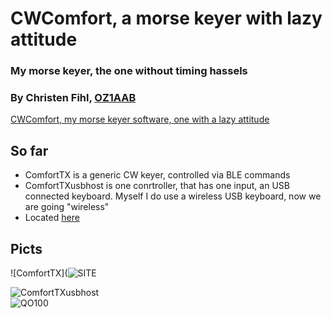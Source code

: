 # CWComfort, a morse keyer with lazy attitude
### My morse keyer, the one without timing hassels
### By Christen Fihl, [OZ1AAB](https://www.fihl.net/oz1aab/)

[CWComfort, my morse keyer software, one with a lazy attitude](/cw/)

## So far
* ComfortTX is a generic CW keyer, controlled via BLE commands
* ComfortTXusbhost is one conrtroller, that has one input, an USB connected keyboard. Myself I do use a wireless USB keyboard, now we are going "wireless"
* Located [here](https://github.com/Fihl/CWComfort)

## Picts
![ComfortTX](![SITE](https://www.fihl.net/CWComfort/picts/ComfortTX.jpeg)

![ComfortTXusbhost](https://www.fihl.net/CWComfort/picts/USBkbd.jpeg)
<br>
![QO100](https://www.fihl.net/CWComfort/picts/QO100.jpeg)
